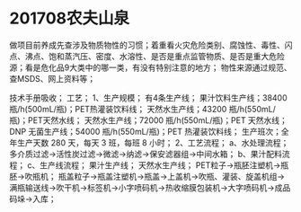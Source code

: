 # 201708农夫山泉

做项目前养成先查涉及物质物性的习惯；着重看火灾危险类别、腐蚀性、毒性、闪点、沸点、饱和蒸汽压、密度、水溶性、是否是重点监管物质、是否是重大危险源；看是危化品9大类中的哪一类，有没有特别注意的地方；
物性来源通过规范、查MSDS、网上资料等；

技术手册吸收；
工艺；
1、生产规模；
有4条生产线；
果汁饮料生产线；38400 瓶/h(500mL/瓶)；PET热灌装饮料线；
天然水生产线；43200 瓶/h(550mL/瓶)；PET天然水线；
天然水生产线；72000 瓶/h(550mL/瓶)；PET 天然水线；
DNP 无菌生产线；54000 瓶/h(550mL/瓶)；PET 热灌装饮料线；
生产班次；全年生产天数 280 天，每天 3 班，每班 8 小时；
2、工艺流程；
a、水处理流程；
多介质过滤→活性炭过滤→微滤→纳滤→保安滤器组→中间水箱；
b、果汁配料流程；
c、生产线流程；
果汁生产线；
天然水生产线；
PET粒子→瓶胚注塑机→瓶胚→吹瓶机；
瓶盖粒子→瓶盖注塑机→瓶盖→上盖机→吹瓶、灌装、旋盖机组→满瓶输送线→吹干机→标签机→小字喷码机→热收缩膜包装机→大字喷码机→成品码垛→入库；







